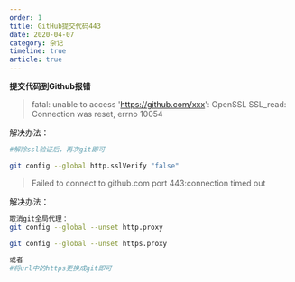 ```yaml
---
order: 1
title: GitHub提交代码443
date: 2020-04-07
category: 杂记
timeline: true
article: true
---
```


**提交代码到Github报错**
> fatal: unable to access 'https://github.com/xxx': OpenSSL SSL_read: Connection was reset, errno 10054

解决办法：

```bash
#解除ssl验证后，再次git即可

git config --global http.sslVerify "false"
```

> Failed to connect to github.com port 443:connection timed out

解决办法：

```bash
取消git全局代理：
git config --global --unset http.proxy
 
git config --global --unset https.proxy

或者
#将url中的https更换成git即可
```